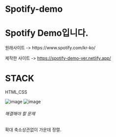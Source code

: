# Spotify-demo

<h1>Spotify Demo입니다.</h1>
원래사이트 -> https://www.spotify.com/kr-ko/

제작한 사이트 -> https://spotify-demo-ver.netlify.app/

<h1>STACK</h1>

HTML,CSS


![image](https://user-images.githubusercontent.com/49021626/155882872-abccbb2f-563c-4ed9-bb2b-e7bcb144466d.png)
![image](https://user-images.githubusercontent.com/49021626/155882883-f0174326-944a-437c-b08a-a3383dd2f82d.png)

<h6>해결해야 할 문제 </h6>
확대 축소상관없이 가운데 정렬.
